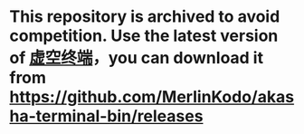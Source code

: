 # This repository is archived to avoid competition. Use the latest version of [虚空终端](https://wiki.metacubex.one/)，you can download it from https://github.com/MerlinKodo/akasha-terminal-bin/releases
